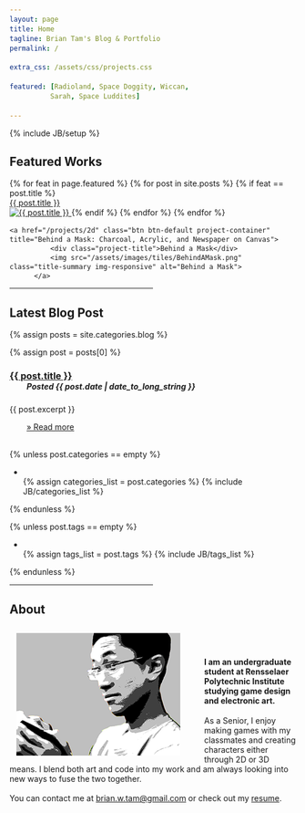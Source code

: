```yaml
---
layout: page
title: Home
tagline: Brian Tam's Blog & Portfolio
permalink: /

extra_css: /assets/css/projects.css

featured: [Radioland, Space Doggity, Wiccan, 
          Sarah, Space Luddites]

---
```

{% include JB/setup %}

## Featured Works

<div class="projects-grid">
    {% for feat in page.featured %}
      {% for post in site.posts %}
      {% if feat == post.title %}
          <a href="{{ post.url }}" class="btn btn-default project-container" title="{{ post.title }}: {{ post.tagline }}">
              <div class="project-title">{{ post.title }}</div>
              <img src="/assets/images/tiles/{{ post.title }}.png" class="title-summary img-responsive" alt="{{ post.title }}">
          </a>
      {% endif %}
      {% endfor %}
    {% endfor %}

    <a href="/projects/2d" class="btn btn-default project-container" title="Behind a Mask: Charcoal, Acrylic, and Newspaper on Canvas">
              <div class="project-title">Behind a Mask</div>
              <img src="/assets/images/tiles/BehindAMask.png" class="title-summary img-responsive" alt="Behind a Mask">
          </a>

</div>

<hr style="width: 50%;">

## Latest Blog Post

{% assign posts = site.categories.blog %}

{% assign post = posts[0] %}

  <h3 style="margin-bottom: 0px;" id="{{ post.title | replace:' ','-'}}"><a href="{{ post.url }}">{{ post.title }}</a></h3>

  <h5 style="margin-top: 0px; margin-left: 30px;"> Posted {{ post.date | date_to_long_string }}</h5>

  {{ post.excerpt }}

  <a href="{{ post.url }}" style="margin-left: 30px;">&raquo; Read more</a>
  <br><br>

  {% unless post.categories == empty %}
  <ul class="tag_box inline">
    <li><i class="icon-folder-open"></i></li>
    {% assign categories_list = post.categories %}
    {% include JB/categories_list %}
  </ul>
  {% endunless %}  

  {% unless post.tags == empty %}
  <ul class="tag_box inline">
    <li><i class="icon-tags"></i></li>
    {% assign tags_list = post.tags %}
    {% include JB/tags_list %}
  </ul>
  {% endunless %}  


<hr style="width: 50%;">

## About

<span style="clear:both"></span>

<img src="/assets/images/brian.png" class="btn btn-default project-container" style="float: left; margin-right: 30px; padding: 12px;">

<br><br>
<h4>I am an undergraduate student at Rensselaer Polytechnic Institute studying game design and electronic art.</h4>


As a Senior, I enjoy making games with my classmates and creating characters either through 2D or 3D means.  I blend both art and code into my work and am always looking into new ways to fuse the two together.
<br><br>
You can contact me at [brian.w.tam@gmail.com](mailto:brian.w.tam@gmail.com) or check out my [resume](/assets/BrianTam-Resume.pdf).

<br><br>

